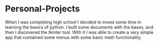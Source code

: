 # Personal-Projects
When I was completing high school I decided to invest some time in learning the basics of python. I built some documents with the bases, and then I discovered the tkinter tool. With it I was able to create a very simple app that contained some menus with some basic math functionality.
